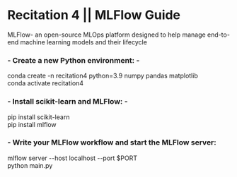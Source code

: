 # Recitation 4 || MLFlow Guide

MLFlow- an open-source MLOps platform designed to help manage end-to-end machine learning models and their lifecycle

### -  Create a new Python environment: -  
conda create -n recitation4 python=3.9 numpy pandas matplotlib \
conda activate recitation4 

### -  Install scikit-learn and MLFlow: - 
pip install scikit-learn \
pip install mlflow 

### -  Write your MLFlow workflow and start the MLFlow server: 
mlflow server --host localhost --port $PORT \
python main.py 